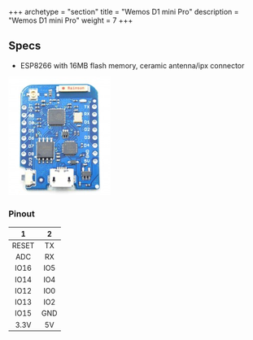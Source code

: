 +++
archetype = "section"
title = "Wemos D1 mini Pro"
description =  "Wemos D1 mini Pro"
weight = 7
+++

## Specs
* ESP8266 with 16MB flash memory, ceramic antenna/ipx connector

![image](d1minipro16mbfront.png?width=400px)


### Pinout

| 1 | 2 |
|:-:|:-:|
|RESET|TX|
|ADC|RX|
|IO16|IO5|
|IO14|IO4|
|IO12|IO0|
|IO13|IO2|
|IO15|GND|
|3.3V|5V|